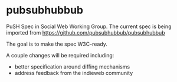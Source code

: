 # pubsubhubbub

PuSH Spec in Social Web Working Group.
The current spec is being imported from https://github.com/pubsubhubbub/pubsubhubbub

The goal is to make the spec W3C-ready.

A couple changes will be required including:

* better specification around diffing mechanisms
* address feedback from the indieweb community

